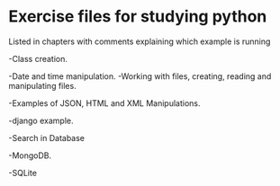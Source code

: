 # Exercise files for studying python

Listed in chapters with comments explaining which example is running

-Class creation.

-Date and time manipulation.
-Working with files, creating, reading and manipulating files.

-Examples of JSON, HTML and XML Manipulations.

-django example.

-Search in Database

-MongoDB.

-SQLite
